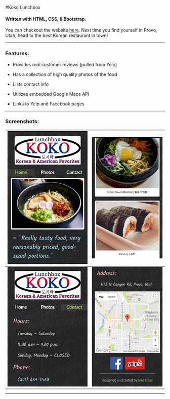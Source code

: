 #Koko Lunchbox
#### Written with HTML, CSS, & Bootstrap.

You can checkout the website [here](https://jaketripp.github.io/Koko-Lunchbox/ "Koko Lunchbox Homepage"). Next time you find yourself in Provo, Utah, head to the _best_ Korean restaurant in town!  

- - - - 

### Features:
* Provides _real_ customer reviews (pulled from Yelp)

* Has a collection of high quality photos of the food

* Lists contact info

* Utilizes embedded Google Maps API

* Links to Yelp and Facebook pages

- - - - 

### Screenshots:

![September 2017](images/screenshots/kokohome.png)  |  ![Pineapple info](images/screenshots/kokophotos.png)
:---------------------------------------------------:|:---------------------------------------------------:
![September 2017](images/screenshots/kokocontact1.png)  |  ![Pineapple info](images/screenshots/kokocontact2.png)

- - - - 

